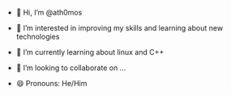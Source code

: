 - 👋 Hi, I’m @ath0mos
- 👀 I’m interested in improving my skills and learning about new technologies
- 🌱 I’m currently learning about linux and C++
- 💞️ I’m looking to collaborate on ...

- 😄 Pronouns: He/Him

<!---
ath0mos/ath0mos is a ✨ special ✨ repository because its `README.md` (this file) appears on your GitHub profile.
You can click the Preview link to take a look at your changes.
--->
